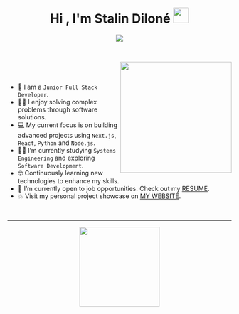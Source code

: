 <h1 align="center">Hi , I'm Stalin Diloné <img src="https://media.giphy.com/media/hvRJCLFzcasrR4ia7z/giphy.gif" width="35"></h1>
<p align="center">
  <a href="https://github.com/DenverCoder1/readme-typing-svg"><img src="https://readme-typing-svg.herokuapp.com?font=Time+New+Roman&color=%236FDA44&size=25&center=true&vCenter=true&width=600&height=100&lines=;Junior+Full+Stack+Developer;Student+Systems+Engineering;Always+learning+new+things"></a>
</p>


<br>


</p>


<picture> <img align="right" src="https://github.com/user-attachments/assets/ea465165-2eda-437d-b34b-4aa316f0f34e" width = 250px></picture>

<br><br>

- :school: I am a `Junior Full Stack Developer`.
- :technologist: I enjoy solving complex problems through software solutions.
- :computer: My current focus is on building advanced projects using `Next.js`, `React`, `Python` and `Node.js`.
- :student: I’m currently studying `Systems Engineering` and exploring `Software Development`.
- :nerd_face: Continuously learning new technologies to enhance my skills.
- :thinking: I’m currently open to job opportunities. Check out my [RESUME](https://drive.google.com/file/d/1YItOoRaFazcnrSrDs-Cs7ulSEnZo4XMV/view?usp=sharing).
- :boom: Visit my personal project showcase on [MY WEBSITE](https://sdilonedev.netlify.app/).
<br>

<hr>
<p align="center">
<a href="https://github.com/sdilonedev">
  <img height="180em" src="https://github-readme-stats-eight-theta.vercel.app/api?username=sdilonedev&title_color=6FDA44&text_color=FFFFFF&show_icons=true&icon_color=6FDA44&include_all_commits=true&count_private=true&theme=dark"/>
</a>
</p>
